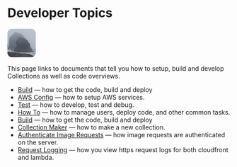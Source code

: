 # Developer Topics

[![icon](rounded-icon.png)](#)

This page links to documents that tell you how to setup, build and
develop Collections as well as code overviews.

* [Build](build.md) — how to get the code, build and deploy
* [AWS Config](aws-config.md) — how to setup AWS services.
* [Test](test.md) — how to develop, test and debug.
* [How To](how-to.md) — how to manage users, deploy code, and other common tasks.
* [Build](build.md) — how to get the code, build and deploy
* [Collection Maker](collection-maker.md) — how to make a new collection.
* [Authenticate Image Requests](authenticate-image-requests.md) — how image requests are authenticated on the server.
* [Request Logging](request-logging.md) — how you view https request logs for both cloudfront and lambda.
